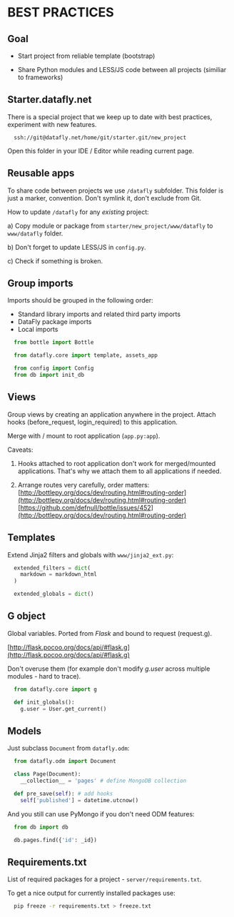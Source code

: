 BEST PRACTICES
==============

Goal
----

- Start project from reliable template (bootstrap)

- Share Python modules and LESS/JS code between all projects
  (similiar to frameworks)

Starter.datafly.net
-----------------------------

There is a special project that we keep up to date with best practices,
experiment with new features.

```
  ssh://git@datafly.net/home/git/starter.git/new_project
```

Open this folder in your IDE / Editor while reading current page.

Reusable apps
-------------

To share code between projects we use `/datafly` subfolder. This folder is just
a marker, convention. Don't symlink it, don't exclude from Git.

How to update `/datafly` for any *existing* project:

a) Copy module or package from `starter/new_project/www/datafly`
to `www/datafly` folder.

b) Don't forget to update LESS/JS in `config.py`.

c) Check if something is broken.

Group imports
-------------

Imports should be grouped in the following order:

* Standard library imports and related third party imports
* DataFly package imports
* Local imports

```python
  from bottle import Bottle

  from datafly.core import template, assets_app

  from config import Config
  from db import init_db
```

Views
-----

Group views by creating an application anywhere in the project. Attach hooks
(before_request, login_required) to this application.

Merge with / mount to root application (`app.py:app`).

Caveats:

1) Hooks attached to root application don't work for merged/mounted
applications. That's why we attach them to all applications if needed.

2) Arrange routes very carefully, order matters:  
[http://bottlepy.org/docs/dev/routing.html#routing-order](http://bottlepy.org/docs/dev/routing.html#routing-order)  
[https://github.com/defnull/bottle/issues/452](http://bottlepy.org/docs/dev/routing.html#routing-order)

Templates
---------

Extend Jinja2 filters and globals with `www/jinja2_ext.py`:
    
```python
  extended_filters = dict(
    markdown = markdown_html
  )

  extended_globals = dict()
```

G object
--------

Global variables. Ported from *Flask* and bound to request (request.g).

[http://flask.pocoo.org/docs/api/#flask.g](http://flask.pocoo.org/docs/api/#flask.g)

Don't overuse them (for example don't modify *g.user* across multiple modules -
hard to trace).

```python
  from datafly.core import g

  def init_globals():
    g.user = User.get_current()
```

Models
------

Just subclass `Document` from `datafly.odm`:

```python
  from datafly.odm import Document

  class Page(Document):
    __collection__ = 'pages' # define MongoDB collection

  def pre_save(self): # add hooks
    self['published'] = datetime.utcnow()
```

And you still can use PyMongo if you don't need ODM features:

```python
  from db import db

  db.pages.find({'id': _id})
```

Requirements.txt
----------------

List of required packages for a project - `server/requirements.txt`.

To get a nice output for currently installed packages use:

```bash
  pip freeze -r requirements.txt > freeze.txt
```